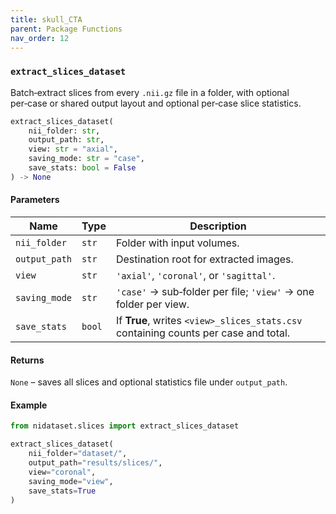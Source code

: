 ```yaml
---
title: skull_CTA
parent: Package Functions
nav_order: 12
---
```


### `extract_slices_dataset`

Batch‑extract slices from every `.nii.gz` file in a folder, with optional per‑case or shared output layout and optional per‑case slice statistics.

```python
extract_slices_dataset(
    nii_folder: str,
    output_path: str,
    view: str = "axial",
    saving_mode: str = "case",
    save_stats: bool = False
) -> None
```

#### Parameters

| Name          | Type   | Description                                                                         |
| ------------- | ------ | ----------------------------------------------------------------------------------- |
| `nii_folder`  | `str`  | Folder with input volumes.                                                          |
| `output_path` | `str`  | Destination root for extracted images.                                              |
| `view`        | `str`  | `'axial'`, `'coronal'`, or `'sagittal'`.                                            |
| `saving_mode` | `str`  | `'case'` → sub‑folder per file; `'view'` → one folder per view.                     |
| `save_stats`  | `bool` | If **True**, writes `<view>_slices_stats.csv` containing counts per case and total. |

#### Returns

`None` – saves all slices and optional statistics file under `output_path`.

#### Example

```python
from nidataset.slices import extract_slices_dataset

extract_slices_dataset(
    nii_folder="dataset/",
    output_path="results/slices/",
    view="coronal",
    saving_mode="view",
    save_stats=True
)
```
